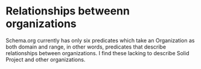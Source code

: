 # Relationships betweenn organizations

Schema.org currently has only six predicates which take an Organization as both domain and range, in other words, predicates that describe relationships between organizations.  I find these lacking to describe Solid Project and other organizations.  
